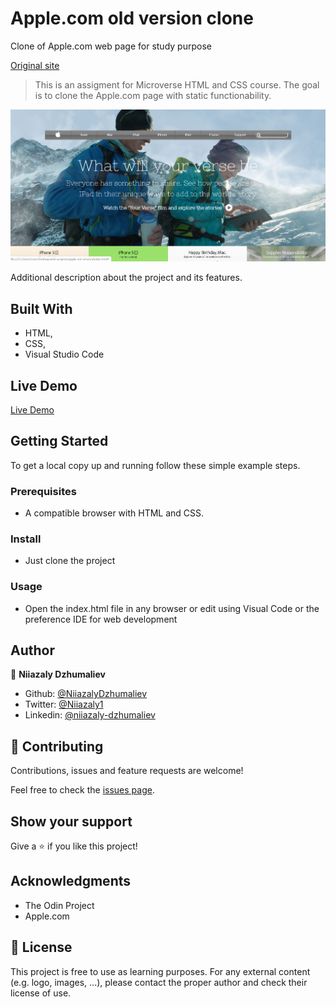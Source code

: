 # Apple.com old version clone
Clone of Apple.com web page for study purpose

[Original site](https://web.archive.org/web/20140301004610/http://www.apple.com/)

> This is an assigment for Microverse HTML and CSS course. The goal is to clone the Apple.com page with static functionability.

![screenshot](images/screenshot-of-page.png)

Additional description about the project and its features.

## Built With

- HTML,
- CSS,
- Visual Studio Code

## Live Demo

[Live Demo](https://rawcdn.githack.com/NiiazalyDzhumaliev/apple-old-version/eadd36dad89e2114709fc472c1f1e03fdeaf43d9/index.html)

## Getting Started

To get a local copy up and running follow these simple example steps.

### Prerequisites

- A compatible browser with HTML and CSS. 

### Install

- Just clone the project

### Usage

- Open the index.html file in any browser or edit using Visual Code or the preference IDE for web development


## Author

👤 **Niiazaly Dzhumaliev**

- Github: [@NiiazalyDzhumaliev](https://github.com/NiiazalyDzhumaliev)
- Twitter: [@Niiazaly1](https://twitter.com/Niiazaly1)
- Linkedin: [@niiazaly-dzhumaliev](https://www.linkedin.com/in/niiazaly-dzhumaliev-117707132/)

## 🤝 Contributing

Contributions, issues and feature requests are welcome!

Feel free to check the [issues page](https://github.com/NiiazalyDzhumaliev/apple-old-version/issues).

## Show your support

Give a ⭐️ if you like this project!

## Acknowledgments

- The Odin Project
- Apple.com

## 📝 License

This project is free to use as learning purposes. For any external content (e.g. logo, images, ...), please contact the proper author and check their license of use.
